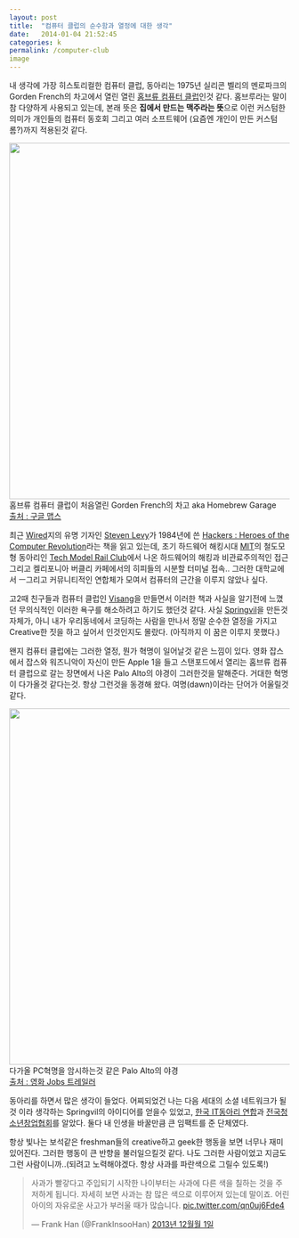 ```yaml
---
layout: post
title:  "컴퓨터 클럽의 순수함과 열정에 대한 생각"
date:   2014-01-04 21:52:45
categories: k
permalink: /computer-club
image
---
```


내 생각에 가장 히스토리컬한 컴퓨터 클럽, 동아리는 1975년 실리콘 벨리의 멘로파크의 Gorden French의 차고에서 열린 열린 [홈브류 컴퓨터 클럽](http://en.wikipedia.org/wiki/Homebrew_Computer_Club)인것 같다. 홈브루라는 말이 참 다양하게 사용되고 있는데, 본래 뜻은 **집에서 만드는 맥주라는 뜻**으로 이런 커스텀한 의미가 개인들의 컴퓨터 동호회 그리고 여러 소프트웨어 (요즘엔 개인이 만든 커스텀롬?)까지 적용된것 같다.

<img src="http://farm3.staticflickr.com/2811/11748179996_c08b5d9cd7_c.jpg" width="640"> <br />홈브류 컴퓨터 클럽이 처음열린 Gorden French의 차고 aka Homebrew Garage<br /><a href="https://www.google.com/maps/preview#!q=601-619+18th+Ave&data=!2m5!2m4!1sjCXzEcRXFZaSL6mq1YlPkw!2e0!9m1!6s18th+Avenue!4m15!2m14!1m13!1s0x808fa3446ee2c4cf%3A0x194aaaaa7ee22bab!3m8!1m3!1d3!2d-122.190441!3d37.472312!3m2!1i1366!2i667!4f49.65!4m2!3d37.472444!4d-122.190698">출처 : 구글 맵스</a>

최근 [Wired](http://wired.com)지의 유명 기자인 [Steven Levy](http://stevenlevy.com)가 1984년에 쓴 [Hackers : Heroes of the Computer Revolution](http://www.stevenlevy.com/index.php/books/hackers)라는 책을 읽고 있는데, 초기 하드웨어 해킹시대 [MIT](http://mit.edu)의 철도모형 동아리인 [Tech Model Rail Club](http://tmrc.mit.edu/)에서 나온 하드웨어의 해킹과 비관료주의적인 접근 그리고 켈리포니아 버클리 카페에서의 히피들의 시분할 터미널 접속.. 그러한 대학교에서 ㅡ그리고 커뮤니티적인 연합체가 모여서 컴퓨터의 근간을 이루지 않았나 싶다.

고2때 친구들과 컴퓨터 클럽인 [Visang](http://www.visang.or)을 만들면서 이러한 책과 사실을 알기전에 느꼈던 무의식적인 이러한 욕구를 해소하려고 하기도 했던것 같다. 사실 [Springvil](http://www.springvil.com)을 만든것 자체가, 아니 내가 우리동네에서 코딩하는 사람을 만나서 정말 순수한 열정을 가지고 Creative한 짓을 하고 싶어서 인것인지도 몰랐다. (아직까지 이 꿈은 이루지 못했다.)

왠지 컴퓨터 클럽에는 그러한 열정, 뭔가 혁명이 일어날것 같은 느낌이 있다. 영화 잡스에서 잡스와 워즈니악이 자신이 만든 Apple 1을 들고 스탠포드에서 열리는 홈브류 컴퓨터 클럽으로 갈는 장면에서 나온 Palo Alto의 야경이 그러한것을 말해준다. 거대한 혁명이 다가올것 같다는것. 항상 그런것을 동경해 왔다. 여명(dawn)이라는 단어가 어울릴것 같다. 

<img src="http://farm3.staticflickr.com/2891/11746973505_54bd1b922b_o.png
" width="640"> <br />다가올 PC혁명을 암시하는것 같은 Palo Alto의 야경<br /><a href="http://www.youtube.com/watch?v=nryTz9iBqEI">출처 : 영화 Jobs 트레일러</a>

동아리를 하면서 많은 생각이 들었다. 어찌되었건 나는 다음 세대의 소셜 네트워크가 될것 이라 생각하는 Springvil의 아이디어를 얻을수 있었고, [한국 IT동아리 연합](http://smartksia.org)과 [전국청소년창업협회](http://ysa.or.kr)를 알았다. 둘다 내 인생을 바꿀만큼 큰 임팩트를 준 단체였다.

항상 빛나는 보석같은 freshman들의 creative하고 geek한 행동을 보면 너무나 재미있어진다. 그러한 행동이 큰 반향을 불러일으킬것 같다. 나도 그러한 사람이었고 지금도 그런 사람이니까..(되려고 노력해야겠다. 항상 사과를 파란색으로 그릴수 있도록!)

<blockquote class="twitter-tweet" lang="ko"><p>사과가 빨갛다고 주입되기 시작한 나이부터는 사과에 다른 색을 칠하는 것을 주저하게 됩니다. 자세히 보면 사과는 참 많은 색으로 이루어져 있는데 말이죠. 어린 아이의 자유로운 사고가 부러울 때가 많습니다. <a href="http://t.co/qn0uj6Fde4">pic.twitter.com/qn0uj6Fde4</a></p>&mdash; Frank Han (@FrankInsooHan) <a href="https://twitter.com/FrankInsooHan/statuses/407122639044751360">2013년 12월월 1일</a></blockquote>
<script async src="//platform.twitter.com/widgets.js" charset="utf-8"></script>
